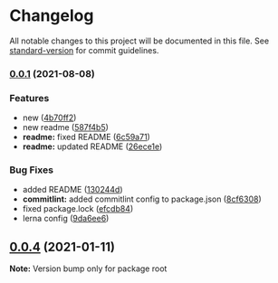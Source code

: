 # Changelog

All notable changes to this project will be documented in this file. See [standard-version](https://github.com/conventional-changelog/standard-version) for commit guidelines.

### [0.0.1](https://github.com/dvreed77/rapid-sketch/compare/v0.0.3...v0.0.1) (2021-08-08)


### Features

* new ([4b70ff2](https://github.com/dvreed77/rapid-sketch/commit/4b70ff2c2348a54f120ce54f8a065f454c78b7c3))
* new readme ([587f4b5](https://github.com/dvreed77/rapid-sketch/commit/587f4b572d39d2738b73511e37b391f23e050cc4))
* **readme:** fixed README ([6c59a71](https://github.com/dvreed77/rapid-sketch/commit/6c59a714d31f12c6e36660a779b788f7d8f6154e))
* **readme:** updated README ([26ece1e](https://github.com/dvreed77/rapid-sketch/commit/26ece1e1cd072c9b72020d836743aee97b772d05))


### Bug Fixes

* added README ([130244d](https://github.com/dvreed77/rapid-sketch/commit/130244d13ca6e4fc97437335c491437b9c07953a))
* **commitlint:** added commitlint config to package.json ([8cf6308](https://github.com/dvreed77/rapid-sketch/commit/8cf6308e23a6e9a185c53fdf92edd5a55fdc7228))
* fixed package.lock ([efcdb84](https://github.com/dvreed77/rapid-sketch/commit/efcdb84f60d049c91673a67e7cfa5b5b253fe3b9))
* lerna config ([9da6ee6](https://github.com/dvreed77/rapid-sketch/commit/9da6ee6166baee74d8bcfe3f9b2f6228e9e380b5))

## [0.0.4](https://github.com/dvreed77/rapid-sketch/compare/v0.0.3...v0.0.4) (2021-01-11)

**Note:** Version bump only for package root
